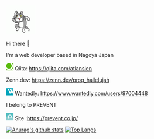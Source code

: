 <img src="https://github.com/atlansien/atlansien/blob/master/images/genbaneko.gif" width="80">

Hi there 👋

I'm a web developer based in Nagoya Japan

<img src="https://github.com/atlansien/atlansien/blob/master/images/qiita.png" width="20"> Qiita: https://qiita.com/atlansien

Zenn.dev: https://zenn.dev/prog_hallelujah

<img src="https://github.com/atlansien/atlansien/blob/master/images/wantedly.png" width="20"> Wantedly: https://www.wantedly.com/users/97004448

I belong to PREVENT

<img src="https://github.com/atlansien/atlansien/blob/master/images/prevent.png" width="20"> Site :https://prevent.co.jp/

[![Anurag's github stats](https://github-readme-stats.vercel.app/api?username=atlansien)](https://github.com/anuraghazra/github-readme-stats)
[![Top Langs](https://github-readme-stats.vercel.app/api/top-langs/?username=atlansien)](https://github.com/anuraghazra/github-readme-stats)
